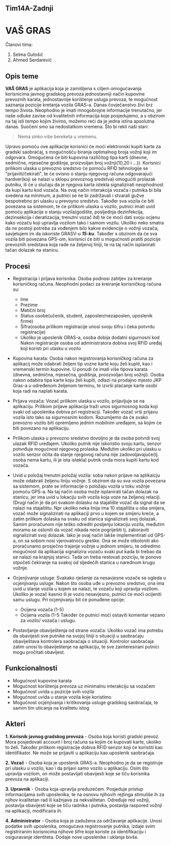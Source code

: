 ## Tim14A-Zadnji

# **VAŠ GRAS**

Članovi tima:
  1. Selma Gutošić
  2. Ahmed Serdarević

## Opis teme

**VAŠ GRAS** je aplikacija koja je zamišljena s ciljem omogućavanja korisnicima javnog gradskog prevoza jednostavniji način kupovine prevoznih karata, jednostavnije korištenje usluga prevoza, te mogućnost saznanja pozicije kretanja vozila GRAS-a. Danas čovječanstvo živi brz tempo života. Neophodno je imati mnogobrojne informacije trenutačno, jer naše odluke zavise od kvalitetnih informacija koje posjedujemo, a s obzirom na taj isti tempo kojim živimo, možemo reći da je jedna istina apsolutna danas. Suočeni smo sa nedostatkom vremena. Što bi rekli naši stari: 
>Nema sinko više bereketa u vremenu.

Upravo pomoću ove aplikacije korisnici će moći elektronski kupiti karte za gradski saobraćaj, s mogućnošću biranja optimalnog broja vožnji koji im odgovara. Omogućena će biti kupovina različitog tipa karti (dnevne, sedmične, mjesečne godišnje, proizvoljan broj vožnji(10,20 i ...)). Korisnici prilikom ulaska u prevozno sredstvo će pomoću RFID tehnologije se "prijaviti/čekirati", te će ovisno o stanju njegovog računa odgovarajući hardver(koji se nalazi u sklopu prevoznog sredstva) omogućiti prolazak putniku, ili će u slučaju da je njegova karta istekla signalizirati neophodnost da kupi kartu kod vozača. Na ovaj način interakcija vozača i putnika bi bila svedena na minimum, a putnici se ne bi zadržavali i stvarali gužve bespotrebno pri ulasku u prevoyno sredstvo. Također sva vozila će biti povezana sa sistemom, te će prilikom ulaska u vozilo, putnici imati uvid pomoću aplikacije o stanju vozila(godište, posljednja dezinfekcija, dezinsekcija i deratizacija, trenutni vozač itd) te će moći dati svoju ocjenu kako vozaču koji upravlja vozilom tako i samom vozilu. Ukoliko neko smatra da ne postoji potreba za vođenjem bilo kakve evidencije o vožnji vozača, savjetujem im da iskoriste GRASV-u **_15-ku_**.
Također s obzirom da će sva vozila biti povezana GPS-om, korisnici će biti u mogućnosti pratiti pozicije prevoznih sredstava koja rade na željenoj liniji, te na taj način isplanirati tačan dolazak na stanicu. 

## Procesi

* Registracija i prijava korisnika: Osoba podnosi zahtjev za kreiranje korisničkog računa. Neophodni podaci za kreiranje korisničkog računa su:
  * Ime
  * Prezime
  * Matični broj
  * Status osobe(učenik, student, zaposlen/nezaposlen, uposlenik firme)
  * Šifra(osoba prilikom registracije unosi svoju šifru i čeka potvrdu registracije)
  * Ukoliko je uposlenik GRAS-a, osoba dobija dodatni sigurnosni kod
  Nakon registracije osoba od administratora dobiva svoj RFID uređaj koji koristi pri ulasku u vozilo
   

* Kupovina karata: Osoba nakon registrovanja korisničkog računa za aplikacij može odabrati željeni tip vozne karte koju želi kupiti, kao i vremenski termin kupovine. U ponudi će imati više tipova karata (dnevna, sedmična, mjesečna, godišnja, proozvoljan broj vožnji). Osoba nakon odabira tipa karte koju želi kupiti, odlazi na prodajno mjesto JKP Gras-a u određenom željenom terminu, te izvrši plaćanje karte osobi koja radi na naplati karata.

* Prijava vozača: Vozač prilikom ulaska u vozilo, prijavljuje se na aplikaciju. Prilikom prijave aplikacija traži unos sigurnosnog koda koji svaki od uposlenika dobiva pri registraciji. Također vozač vrši prijavu vozila isto tako sa sigurnosnim kodom. Razumijemo da će svako prevozno vozilo biti opremljeno jednim mobilnim uređajem, sa kojim će biti povezano na aplikaciju. 

* Prilikom ulaska u prevozno sredstvo dovoljno je da osoba potvrdi svoj ulazak RFID uređajem. Ukoliko putnik nije iskoristio svoju kartu, senzor potvrđuje mogućnost njegovog prolaska. Međutim ukoliko pri ulasku u vozilo senzor očita da stanje njegovog računa nije zadovoljavajuće(tj. osoba nema kartu, ili je ista istekla) putnik onda mora kupiti kartu kod vozača.

* Uvid u položaj trenutni položaj vozila: soba nakon prijave na aplikaicju može odabrati željenu liniju vožnje. S obzirom da su sva vozila povezana sa sistemom, prate se informacije o položaju vozila u toku vožnje pomoću GPS-a. Na taj način osoba može isplanirati tačan dolazak na stanicu, jer ima uvid u lokaciju svih vozila koja voze na željenoj relaciji. (Drugi način je da pri svakom dolasku na stajalište vozač da signal da se nalazi na stajalištu. Npr ukoliko neka linija ima 10 stajališta u oba smijera, vozač može signalizirati na aplikaciji prvo u kojem se smijeru kreće, a zatim prilikom dolaska na svaku od stanica signalizirati svoj dolazak. Samim proračunom nije teško odrediti posljenju lokaciju vozila, međutim moramo se osloniti da vozač nikada neće pogriješiti tj. zaboraviti signalizirati svoj dolazak. Iako je ovaj način lakše implementirati od GPS-a, on sa sobom nosi vjerovatnoću greške. Ona se može otkoloniti ako proračunamo prosječno trajanje vožnje u jednom smijeru, te odredimo mogućnost da aplikacija signalizira vozaču svaki put kada bi trebao da se nalazi na krajnjoj stanici. Tada on treba restovati poziciju, te ponovo otpočeti čekiranje na svakoj od sljedećih stanica u narednom krugu vožnje.

* Ocjenjivanje usluge: Svakako rješenje za nesavjesne vozače se ogleda u ocjenjivanju usluge. Nakon što osoba uđe u prevozno sredstvo, ona ima uvid u stanje vozila u kojem se nalazi, te vozaču koji upravlja vozilom. Ukoliko je vozač kasnio ili je vozio nesavjesno, putnici će moći ocijeniti samu uslugu. Pri ocjenjivanju bit će ponuđene opcije:
  * Ocijena vozača (1-5)
  * Ocijena vozila (1-5
 Također će putnici moći ostaviti komentar vezano za vozilo/ vozača i uslugu.

* Postavljanje obaviještenja od strane vozača: Ukoliko vozač ima potrebu da obavijesti sve putnike na svojoj liniji o situaciji u saobraćaju obaviještava kontrolera saobraćaja o situaciji. Kontrolor saobraćaja zatim unosi to obaviještenje na aplikaciju, te sve zainteresirani putnici mogu pročitati obavijest.

## Funkcionalnosti

* Mogućnost kupovine karata
* Mogućnost korištenja prevoza uz minimalnu interakciju sa vozačem
* Mogućnost uvida u pozicije svih vozila 
* Mogućnost uvida u stanje vozila koje koristimo
* Mogućnost ocjenjivanja i kritikovanja usluge gradskog saobraćaja, te samim tim uticanja na kvalitetu istog

## Akteri

**1. Korisnik javnog gradskog prevoza** - Osoba koja koristi gradski prevoz. Mora posjedovati account i broj računa sa kojim će kupovati karte, ukoliko to želi. Također prilikom registracije dobiva RFID senzor koji će koristiti kao identifikator. Ne može se prijaviti u aplikaciju kao uposlenik saobraćaja.

**2. Vozač** - Osoba koja je uposlenik GRAS-a. Neophodno je da se registruje pri ulasku u vozilo, kao i da prijavi samo vozilo u aplikaciju. Osim što upravlja vozilom, on može postavljati obavijesti koje se tiču korisnika prevoza na aplikaciji.

**3. Upravnik** - Osoba koja upravlja preduzećem. Posjeduje pristup informacijama svih uposlenika, te na osnovu njihovih rejtinga stimuliše ih za njihov kvalitetan rad ili kažnjava za nekvalitetan. Određuje red vožnji, postavlja obavijesti koje se tiču radnika i putnika, postavlja raspored vožnji na aplikaciji, modificaira ih.

**4. Administrator** - Osoba koja je zadužena za održavanje aplikacije. Unosi podatke svih uposlenika, omogućava registrovanje putnika, izdaje svim registriranim korisnicima njihove šifre koje koriste za identifikaciju i osiguravanje identiteta. Dodaje nove uposlenike i uklanja bivše. 

